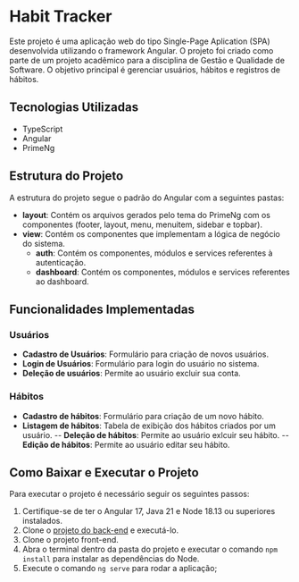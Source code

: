 # Habit Tracker
Este projeto é uma aplicação web do tipo Single-Page Aplication (SPA) desenvolvida utilizando o framework Angular. O projeto foi criado como parte de um projeto acadêmico para a disciplina de Gestão e Qualidade de Software. O objetivo principal é gerenciar usuários, hábitos e registros de hábitos.

## Tecnologias Utilizadas
- TypeScript
- Angular
- PrimeNg

## Estrutura do Projeto
A estrutura do projeto segue o padrão do Angular com a seguintes pastas:
- **layout**: Contém os arquivos gerados pelo tema do PrimeNg com os componentes (footer, layout, menu, menuitem, sidebar e topbar).
- **view**: Contém os componentes que implementam a lógica de negócio do sistema.
    - **auth**: Contém os componentes, módulos e services referentes à autenticação.
    - **dashboard**: Contém os componentes, módulos e services referentes ao dashboard.

## Funcionalidades Implementadas
### Usuários
- **Cadastro de Usuários**: Formulário para criação de novos usuários.
- **Login de Usuários**: Formulário para login do usuário no sistema.
- **Deleção de usuários**: Permite ao usuário excluir sua conta.

### Hábitos
- **Cadastro de hábitos**: Formulário para criação de um novo hábito.
- **Listagem de hábitos**: Tabela de exibição dos hábitos criados por um usuário.
-- **Deleção de hábitos**: Permite ao usuário exlcuir seu hábito.
-- **Edição de hábitos**: Permite ao usuário editar seu hábito.

## Como Baixar e Executar o Projeto
Para executar o projeto é necessário seguir os seguintes passos:
1. Certifique-se de ter o Angular 17, Java 21 e Node 18.13 ou superiores instalados.
2. Clone o [projeto do back-end](https://github.com/FKouto/Habit-Track-API) e executá-lo. 
3. Clone o projeto front-end.
4. Abra o terminal dentro da pasta do projeto e executar o comando `npm install` para instalar as dependências do Node.
5. Execute o comando `ng serve` para rodar a aplicação;

